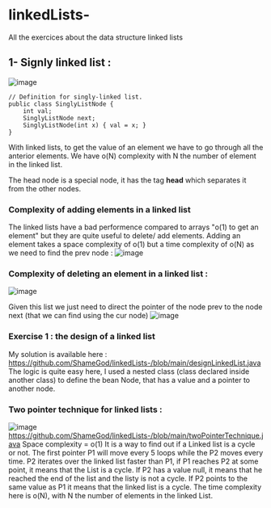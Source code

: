 # linkedLists-
All the exercices about the data structure linked lists 

## 1- Signly linked list : 

![image](https://user-images.githubusercontent.com/42012627/174730556-6753ecba-3a9d-4840-9a00-29b7d9763841.png)

```
// Definition for singly-linked list.
public class SinglyListNode {
    int val;
    SinglyListNode next;
    SinglyListNode(int x) { val = x; }
}
```

With linked lists, to get the value of an element we have to go through all the anterior elements. We have o(N) complexity with N the number of element in the linked list.

The head node is a special node, it has the tag **head** which separates it from the other nodes. 

### Complexity of adding elements in a linked list
The linked lists have a bad performence compared to arrays "o(1) to get an element" but they are quite useful to delete/ add elements.
Adding an element takes a space complexity of o(1) but a time complexity of o(N) as we need to find the prev node : 
![image](https://user-images.githubusercontent.com/42012627/174731367-863cb37b-5a95-4781-87f2-16fa19545eb4.png)

### Complexity of deleting an element in a linked list : 

![image](https://user-images.githubusercontent.com/42012627/174732244-d520315c-2784-4583-b9ad-c4908109b3ff.png)

Given this list we just need to direct the pointer of the node prev to the node next (that we can find using the cur node)
![image](https://user-images.githubusercontent.com/42012627/174732510-1713b93f-4808-485a-84ae-23518d42c92c.png)

### Exercise 1 : the design of a linked list 
My solution is available here : https://github.com/ShameGod/linkedLists-/blob/main/designLinkedList.java
The logic is quite easy here, I used a nested class (class declared inside another class) to define the bean Node, that has a value and a pointer to another node. 

### Two pointer technique for linked lists : 
![image](https://user-images.githubusercontent.com/42012627/175356269-a374dc59-e115-4bfe-9e96-3feae220aedc.png)
https://github.com/ShameGod/linkedLists-/blob/main/twoPointerTechnique.java
Space complexity = o(1) 
It is a way to find out if a Linked list is a cycle or not.
The first pointer P1 will move every 5 loops while the P2 moves every time. P2 iterates over the linked list faster than P1, if P1 reaches P2 at some point, it means that the List is a cycle. If P2 has a value null, it means that he reached the end of the list and the listy is not a cycle. If P2 points to the same value as P1 it means that the linked list is a cycle. The time complexity here is o(N), with N the number of elements in the linked List. 
